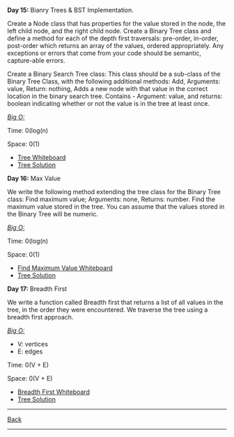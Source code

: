 **Day 15:** Bianry Trees & BST Implementation.

Create a Node class that has properties for the value stored in the node, the left child node, and the right child node. Create a Binary Tree class and define a method for each of the depth first traversals: pre-order, in-order,
post-order which returns an array of the values, ordered appropriately. Any exceptions or errors that come from your code should be semantic, capture-able errors.

Create a Binary Search Tree class: This class should be a sub-class of the Binary Tree Class, with the following additional methods: Add, Arguments: value, Return: nothing, Adds a new node with that value in the correct location in the binary search tree. Contains - Argument: value, and returns: boolean indicating whether or not the value is in the tree at least once.

<u>*Big O:*</u>

Time: 0(log(n)

Space: 0(1)

- [Tree Whiteboard](../../assets/tree.png)
- [Tree Solution](Trees.js)

**Day 16:** Max Value

We write the following method extending the tree class for the Binary Tree class: Find maximum value; Arguments: none, Returns: number. Find the maximum value stored in the tree. You can assume that the values stored in the Binary Tree will be numeric.

<u>*Big O:*</u>

Time: 0(log(n)

Space: 0(1)

- [Find Maximum Value Whiteboard](../../assets/MaxValue.png)
- [Tree Solution](Trees.js)

**Day 17:** Breadth First

We write a function called Breadth first that returns a list of all values in the tree, in the order they were encountered. We traverse the tree using a breadth first approach.

<u>*Big O:*</u>

- V: vertices
- E: edges

Time: 0(V + E)

Space: 0(V + E)

- [Breadth First Whiteboard](../../assets/breadth-first.png)
- [Tree Solution](Trees.js)

---
[Back](../../README.md)

---
